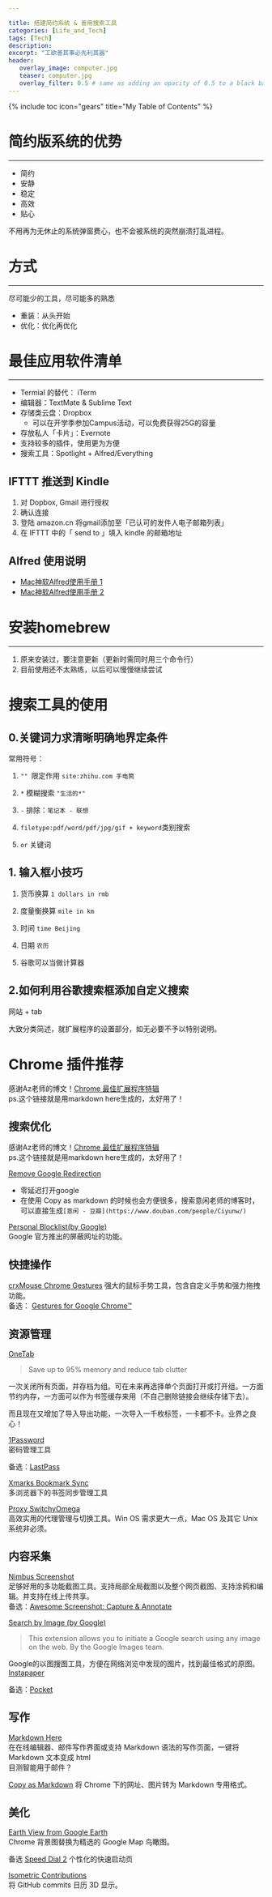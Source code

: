 ```yaml
---

title: 搭建简约系统 & 善用搜索工具
categories: [Life_and_Tech]
tags: [Tech]
description: 
excerpt: "工欲善其事必先利其器"
header:
   overlay_image: computer.jpg
   teaser: computer.jpg 
   overlay_filter: 0.5 # same as adding an opacity of 0.5 to a black background
---
```

{% include toc icon="gears" title="My Table of Contents" %}

# 简约版系统的优势
---
- 简约
- 安静
- 稳定
- 高效
- 贴心

不用再为无休止的系统弹窗费心，也不会被系统的突然崩溃打乱进程。

# 方式
---
尽可能少的工具，尽可能多的熟悉

- 重装：从头开始
- 优化：优化再优化

# 最佳应用软件清单
---
- Termial 的替代： iTerm
- 编辑器：TextMate & Sublime Text
- 存储类云盘：Dropbox
  - 可以在开学季参加Campus活动，可以免费获得25G的容量
- 存放私人「卡片」：Evernote
 - 支持较多的插件，使用更为方便
- 搜索工具：Spotlight + Alfred/Everything
  
## IFTTT 推送到 Kindle  
   1. 对 Dopbox, Gmail 进行授权
   2. 确认连接
   3. 登陆 amazon.cn 将gmail添加至「已认可的发件人电子邮箱列表」
   4. 在 IFTTT 中的「 send to 」填入 kindle 的邮箱地址
   
## Alfred 使用说明  
- [Mac神软Alfred使用手册 1](http://wellsnake.com/jekyll/update/2014/06/15/001/)
- [Mac神软Alfred使用手册 2](http://wellsnake.com/jekyll/update/2014/08/16/001/)


# 安装homebrew
---

1. 原来安装过，要注意更新（更新时需同时用三个命令行）
2. 目前使用还不太熟练，以后可以慢慢继续尝试

# 搜索工具的使用

## 0.关键词力求清晰明确地界定条件

常用符号：

1. `"" `限定作用 `site:zhihu.com 手电筒`

2. `*` 模糊搜索 `"生活的*"`

3. `-` 排除：`笔记本 - 联想` 

4. `filetype:pdf/word/pdf/jpg/gif + keyword`类别搜索

5. `or` 关键词



## 1. 输入框小技巧

1. 货币换算 `1 dollars in rmb`

2. 度量衡换算 `mile in km`

3. 时间 `time Beijing`

4. 日期 `农历`

5. 谷歌可以当做计算器

## 2.如何利用谷歌搜索框添加自定义搜索

网站 + tab 

大致分类简述，就扩展程序的设置部分，如无必要不予以特别说明。

# Chrome 插件推荐

感谢Az老师的博文！[Chrome 最佳扩展程序特辑](http://azeril.me/blog/The-Best-Chrome-Extensions.html)   
ps.这个链接就是用markdown here生成的，太好用了！

## 搜索优化

感谢Az老师的博文！[Chrome 最佳扩展程序特辑](http://azeril.me/blog/The-Best-Chrome-Extensions.html)   
ps.这个链接就是用markdown here生成的，太好用了！

[Remove Google Redirection](https://chrome.google.com/webstore/detail/dnhjklgpiifbofihffldllbcopkinlod)    
- 零延迟打开google
- 在使用 Copy as markdown 的时候也会方便很多，搜索意闲老师的博客时，可以直接生成`[意闲 - 豆瓣](https://www.douban.com/people/Ciyunw/)`

[Personal Blocklist(by Google)](https://chrome.google.com/webstore/detail/nolijncfnkgaikbjbdaogikpmpbdcdef)   
Google 官方推出的屏蔽网址的功能。


## 快捷操作

[crxMouse Chrome Gestures](https://chrome.google.com/webstore/detail/jlgkpaicikihijadgifklkbpdajbkhjo)
强大的鼠标手势工具，包含自定义手势和强力拖拽功能。  
备选： [Gestures for Google Chrome™](https://chrome.google.com/webstore/detail/gestures-for-google-chrom/jpkfjicglakibpenojifdiepckckakgk)



## 资源管理

[OneTab](https://chrome.google.com/webstore/detail/onetab/chphlpgkkbolifaimnlloiipkdnihall) 

> Save up to 95% memory and reduce tab clutter  

一次关闭所有页面，并存档为组。可在未来再选择单个页面打开或打开组。一方面节约内存，一方面可以作为书签缓存来用（不自己删除链接会继续存储下去）。


而且现在又增加了导入导出功能，一次导入一千枚标签，一卡都不卡。业界之良心！

[1Password](https://chrome.google.com/webstore/detail/1password-password-manage/aomjjhallfgjeglblehebfpbcfeobpgk?hl)  
密码管理工具

备选：[LastPass](https://chrome.google.com/webstore/detail/lastpass-free-password-ma/hdokiejnpimakedhajhdlcegeplioahd?hl)

[Xmarks Bookmark Sync](https://chrome.google.com/webstore/detail/xmarks-bookmark-sync/ajpgkpeckebdhofmmjfgcjjiiejpodla)  
多浏览器下的书签同步管理工具

[Proxy SwitchyOmega](https://chrome.google.com/webstore/detail/proxy-switchyomega/padekgcemlokbadohgkifijomclgjgif)  
高效实用的代理管理与切换工具。Win OS 需求更大一点，Mac OS 及其它 Unix 系统非必须。




## 内容采集

[Nimbus Screenshot](https://chrome.google.com/webstore/detail/bpconcjcammlapcogcnnelfmaeghhagj)  
足够好用的多功能截图工具。支持局部全局截图以及整个网页截图、支持涂鸦和编辑。并支持在线上传共享。  
备选：[Awesome Screenshot: Capture & Annotate](https://chrome.google.com/webstore/detail/awesome-screenshot-screen/nlipoenfbbikpbjkfpfillcgkoblgpmj?hl=en)

[Search by Image (by Google)](https://chrome.google.com/webstore/detail/search-by-image-by-google/dajedkncpodkggklbegccjpmnglmnflm)   

> This extension allows you to initiate a Google search using any image on the web. By the Google Images team.

Google的以图搜图工具，方便在网络浏览中发现的图片，找到最佳格式的原图。  
[Instapaper](https://chrome.google.com/webstore/detail/instapaper/pjalnmnmioafeenidfbjkghaglaenjbp)


备选：[Pocket](https://chrome.google.com/webstore/detail/save-to-pocket/niloccemoadcdkdjlinkgdfekeahmflj)



## 写作

[Markdown Here](https://chrome.google.com/webstore/detail/elifhakcjgalahccnjkneoccemfahfoa)   
在在线编辑器、邮件写作界面或支持 Markdown 语法的写作页面，一键将 Markdown 文本变成 html   
目测智能用于邮件？

[Copy as Markdown](https://chrome.google.com/webstore/detail/fkeaekngjflipcockcnpobkpbbfbhmdn)
将 Chrome 下的网址、图片转为 Markdown 专用格式。



## 美化

[Earth View from Google Earth](https://chrome.google.com/webstore/detail/earth-view-from-google-ea/bhloflhklmhfpedakmangadcdofhnnoh)  
Chrome 背景图替换为精选的 Google Map 鸟瞰图。

备选 [Speed Dial 2](https://speeddial2.com/) 个性化的快速启动页

[Isometric Contributions](https://chrome.google.com/webstore/detail/isometric-contributions/mjoedlfflcchnleknnceiplgaeoegien)  
将 GitHub commits 日历 3D 显示。






